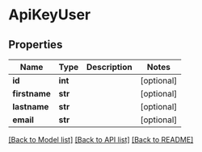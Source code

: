 # ApiKeyUser

## Properties
Name | Type | Description | Notes
------------ | ------------- | ------------- | -------------
**id** | **int** |  | [optional] 
**firstname** | **str** |  | [optional] 
**lastname** | **str** |  | [optional] 
**email** | **str** |  | [optional] 

[[Back to Model list]](../README.md#documentation-for-models) [[Back to API list]](../README.md#documentation-for-api-endpoints) [[Back to README]](../README.md)


